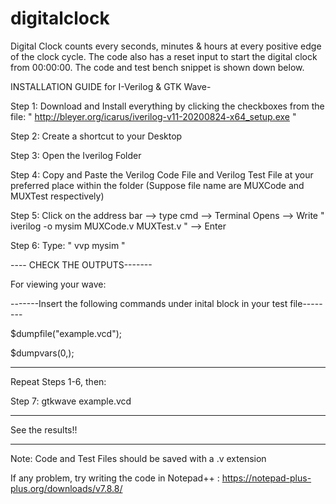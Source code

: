 # digitalclock
Digital Clock counts every seconds, minutes &amp; hours at every positive edge of the clock cycle. The code also has a reset input to start the digital clock from 00:00:00. The code and test bench snippet is shown down below.

INSTALLATION GUIDE for I-Verilog & GTK Wave-

Step 1: Download and Install everything by clicking the checkboxes from the file: " http://bleyer.org/icarus/iverilog-v11-20200824-x64_setup.exe "

Step 2: Create a shortcut to your Desktop

Step 3: Open the Iverilog Folder

Step 4: Copy and Paste the Verilog Code File and Verilog Test File at your preferred place within the folder (Suppose file name are MUXCode and MUXTest respectively)

Step 5: Click on the address bar --> type cmd --> Terminal Opens --> Write " iverilog -o mysim MUXCode.v MUXTest.v " --> Enter

Step 6: Type: " vvp mysim "

---- CHECK THE OUTPUTS-------

For viewing your wave:

-------Insert the following commands under inital block in your test file--------

$dumpfile("example.vcd");

$dumpvars(0,<Test Bench Module Name>);

---------------------------------------------------------------------------------

Repeat Steps 1-6, then:

Step 7: gtkwave example.vcd

---------------------------------------------------------------------------------

See the results!!

 

______________________________________

Note: Code and Test Files should be saved with a .v extension

If any problem, try writing the code in Notepad++ : https://notepad-plus-plus.org/downloads/v7.8.8/

